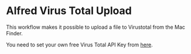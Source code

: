 # Alfred Virus Total Upload

This workflow makes it possible to upload a file to Virustotal from the Mac Finder.

You need to set your own free Virus Total API Key from [here](https://docs.virustotal.com/docs/please-give-me-an-api-key).
